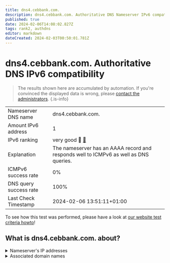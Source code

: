 ```yaml
---
title: dns4.cebbank.com.
description: dns4.cebbank.com. Authoritative DNS Nameserver IPv6 compatibility
published: true
date: 2024-02-06T14:08:02.827Z
tags: rank2, authdns
editor: markdown
dateCreated: 2024-02-03T00:50:01.781Z
---
```


# dns4.cebbank.com. Authoritative DNS IPv6 compatibility

> The results shown here are accumulated by automation. If you're convinced the displayed data is wrong, please [contact the administrators](/howto/chat). 
{.is-info}




|   |   |
| - | - |
| Nameserver DNS name | dns4.cebbank.com.
| Amount IPv6 address | 1
| IPv6 ranking | very good :2nd_place_medal: [🔗](/howto/ranking) |
| Explanation | The nameserver has an AAAA record and responds well to ICMPv6 as well as DNS queries. |
| ICMPv6 success rate | 0%|
| DNS query success rate | 100% |
| Last Check Timestamp | 2024-02-06 13:51:11+01:00 |

To see how this test was performed, please have a look at [our website test criteria howto](/howto/testcriteria/authdns)!


## What is dns4.cebbank.com. about?




<details>
<summary>Nameserver's IP addresses</summary>

240e:604:207:700:2110::102

</details>



<details>
<summary>Associated domain names</summary>

www.cebbank.com

</details>
